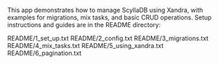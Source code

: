 This app demonstrates how to manage ScyllaDB using Xandra, with examples for migrations, mix tasks, and basic CRUD operations. 
Setup instructions and guides are in the README directory:

README/1_set_up.txt
README/2_config.txt
README/3_migrations.txt
README/4_mix_tasks.txt
README/5_using_xandra.txt
README/6_pagination.txt
